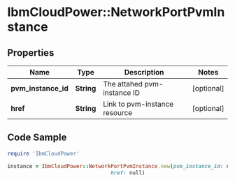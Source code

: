# IbmCloudPower::NetworkPortPvmInstance

## Properties

Name | Type | Description | Notes
------------ | ------------- | ------------- | -------------
**pvm_instance_id** | **String** | The attahed pvm-instance ID | [optional] 
**href** | **String** | Link to pvm-instance resource | [optional] 

## Code Sample

```ruby
require 'IbmCloudPower'

instance = IbmCloudPower::NetworkPortPvmInstance.new(pvm_instance_id: null,
                                 href: null)
```


